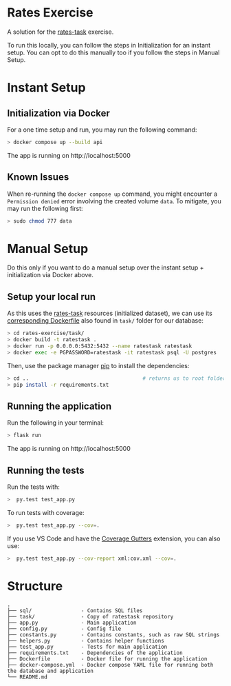 # Rates Exercise

A solution for the [rates-task](https://github.com/xeneta/ratestask) exercise.

To run this locally, you can follow the steps in Initialization for an instant setup.
You can opt to do this manually too if you follow the steps in Manual Setup.

# Instant Setup

## Initialization via Docker

For a one time setup and run, you may run the following command:

```bash
> docker compose up --build api
```

The app is running on http://localhost:5000

## Known Issues

When re-running the `docker compose up` command, you might encounter a `Permission denied` error involving the created volume `data`. To mitigate, you may run the following first:

```bash
> sudo chmod 777 data
```

# Manual Setup

Do this only if you want to do a manual setup over the instant setup + initialization via Docker above.

## Setup your local run

As this uses the [rates-task](https://github.com/xeneta/ratestask) resources (initialized dataset), we can use its [corresponding Dockerfile](https://github.com/xeneta/ratestask/blob/trunk/Dockerfile) also found in `task/` folder for our database:

```bash
> cd rates-exercise/task/
> docker build -t ratestask .                                           # this builds the image based on the Dockerfile
> docker run -p 0.0.0.0:5432:5432 --name ratestask ratestask            # this instantiates the container using the `ratestask` image
> docker exec -e PGPASSWORD=ratestask -it ratestask psql -U postgres    # this runs the Postgres instance for database connection
```

Then, use the package manager [pip](https://pip.pypa.io/en/stable/) to install the dependencies:

```bash
> cd ..                                     # returns us to root folder of rates-exercise
> pip install -r requirements.txt
```

## Running the application

Run the following in your terminal:

```bash
> flask run
```

The app is running on http://localhost:5000

## Running the tests

Run the tests with:

```bash
>  py.test test_app.py 
```

To run tests with coverage:

```bash
>  py.test test_app.py --cov=.
```

If you use VS Code and have the [Coverage Gutters](https://marketplace.visualstudio.com/items?itemName=ryanluker.vscode-coverage-gutters) extension, you can also use:

```bash
>  py.test test_app.py --cov-report xml:cov.xml --cov=.
```

# Structure
```
.
├── sql/                - Contains SQL files
├── task/               - Copy of ratestask repository
├── app.py              - Main application
├── config.py           - Config file
├── constants.py        - Contains constants, such as raw SQL strings
├── helpers.py          - Contains helper functions
├── test_app.py         - Tests for main application
├── requirements.txt    - Dependencies of the application
├── Dockerfile          - Docker file for running the application
├── docker-compose.yml  - Docker compose YAML file for running both the database and application 
└── README.md
```
